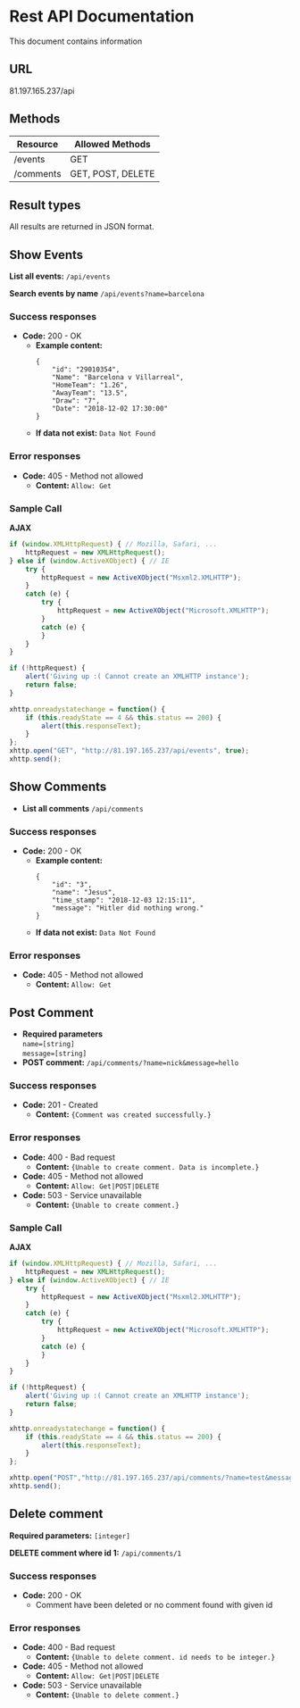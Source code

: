 # Rest API Documentation
This document contains information 

## URL
81.197.165.237/api

## Methods
Resource        | Allowed Methods
------------    | -------------
/events         | GET
/comments       | GET, POST, DELETE
    
## Result types
All results are returned in JSON format.

## Show Events

**List all events:** `/api/events`

**Search events by name**    `/api/events?name=barcelona`
  
### Success responses
* **Code:** 200 - OK
    * **Example content:**   
        ```
        {
            "id": "29010354",
            "Name": "Barcelona v Villarreal",
            "HomeTeam": "1.26",
            "AwayTeam": "13.5",
            "Draw": "7",
            "Date": "2018-12-02 17:30:00"
        }
        ```
    * **If data not exist:**   `Data Not Found`
         

### Error responses
* **Code:** 405 - Method not allowed
    * **Content:** `Allow: Get`
### Sample Call
**AJAX**
```javascript
if (window.XMLHttpRequest) { // Mozilla, Safari, ...
    httpRequest = new XMLHttpRequest();
} else if (window.ActiveXObject) { // IE
    try {
        httpRequest = new ActiveXObject("Msxml2.XMLHTTP");
    }
    catch (e) {
        try {
            httpRequest = new ActiveXObject("Microsoft.XMLHTTP");
        }
        catch (e) {
        }
    }
}

if (!httpRequest) {      
    alert('Giving up :( Cannot create an XMLHTTP instance');
    return false;
}

xhttp.onreadystatechange = function() {
    if (this.readyState == 4 && this.status == 200) {
        alert(this.responseText);
    }
};
xhttp.open("GET", "http://81.197.165.237/api/events", true);
xhttp.send();
```
## Show Comments
* **List all comments** `/api/comments`
### Success responses
* **Code:** 200 - OK
    * **Example content:**   
        ```
        {
            "id": "3",
            "name": "Jesus",
            "time_stamp": "2018-12-03 12:15:11",
            "message": "Hitler did nothing wrong."
        }
        ```
    * **If data not exist:**   `Data Not Found`
         

### Error responses
* **Code:** 405 - Method not allowed
    * **Content:** `Allow: Get`

    
## Post Comment
* **Required parameters**  
`name=[string]`  
`message=[string]`
* **POST comment:**  `/api/comments/?name=nick&message=hello`

### Success responses
* **Code:** 201 - Created
    * **Content:**   `{Comment was created successfully.}`


### Error responses
* **Code:** 400 - Bad request
    * **Content:** `{Unable to create comment. Data is incomplete.}`   
* **Code:** 405 - Method not allowed
    * **Content:** ` Allow: Get|POST|DELETE `
* **Code:** 503 - Service unavailable
    * **Content:** `{Unable to create comment.}`

    
### Sample Call
**AJAX**
```javascript
if (window.XMLHttpRequest) { // Mozilla, Safari, ...
    httpRequest = new XMLHttpRequest();
} else if (window.ActiveXObject) { // IE
    try {
        httpRequest = new ActiveXObject("Msxml2.XMLHTTP");
    }
    catch (e) {
        try {
            httpRequest = new ActiveXObject("Microsoft.XMLHTTP");
        }
        catch (e) {
        }
    }
}

if (!httpRequest) {      
    alert('Giving up :( Cannot create an XMLHTTP instance');
    return false;
}

xhttp.onreadystatechange = function() {
    if (this.readyState == 4 && this.status == 200) {
        alert(this.responseText);
    }
};

xhttp.open("POST","http://81.197.165.237/api/comments/?name=test&message=test", true);
xhttp.send();
```

## Delete comment
**Required parameters:** `[integer]`  
  
**DELETE comment where id 1:** `/api/comments/1`

### Success responses
* **Code:** 200 - OK
    * Comment have been deleted or no comment found with given id

### Error responses
* **Code:** 400 - Bad request
    * **Content:** `{Unable to delete comment. id needs to be integer.}`   
* **Code:** 405 - Method not allowed
    * **Content:** ` Allow: Get|POST|DELETE `
* **Code:** 503 - Service unavailable
    * **Content:** `{Unable to delete comment.}`
